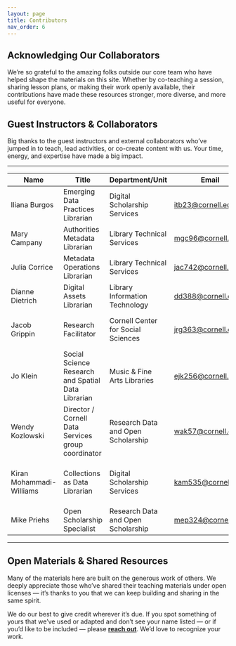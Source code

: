 ```yaml
---
layout: page
title: Contributors
nav_order: 6
---
```


## Acknowledging Our Collaborators

We’re so grateful to the amazing folks outside our core team who have helped shape the materials on this site. Whether by co-teaching a session, sharing lesson plans, or making their work openly available, their contributions have made these resources stronger, more diverse, and more useful for everyone.

## Guest Instructors & Collaborators <br>
Big thanks to the guest instructors and external collaborators who’ve jumped in to teach, lead activities, or co-create content with us. Your time, energy, and expertise have made a big impact.

---

| Name | Title | Department/Unit | Email | Workshop(s) |
|------|-------|-----------------|-------|-------------|
| Iliana Burgos | Emerging Data Practices Librarian | Digital Scholarship Services | itb23@cornell.edu | Introduction to Webscraping & APIs |
| Mary Campany | Authorities Metadata Librarian | Library Technical Services | mgc96@cornell.edu | Introduction to OpenRefine |
| Julia Corrice | Metadata Operations Librarian | Library Technical Services | jac742@cornell.edu | Introduction to OpenRefine |
| Dianne Dietrich | Digital Assets Librarian | Library Information Technology | dd388@cornell.edu | Introduction to GitHub 1 & 2 |
| Jacob Grippin | Research Facilitator | Cornell Center for Social Sciences | jrg363@cornell.edu | Introduction to Webscraping & APIs |
| Jo Klein | Social Science Research and Spatial Data Librarian | Music & Fine Arts Libraries | ejk256@cornell.edu | Introduction to Data Visualization with Datawrapper |
| Wendy Kozlowski | Director / Cornell Data Services group coordinator | Research Data and Open Scholarship | wak57@cornell.edu | Introduction to Excel |
| Kiran Mohammadi-Williams | Collections as Data Librarian | Digital Scholarship Services | kam535@cornell.edu | Introduction to Data Visualization with Datawrapper |
| Mike Priehs | Open Scholarship Specialist | Research Data and Open Scholarship | mep324@cornell.edu | Establishing a Researcher Profile |

---

## Open Materials & Shared Resources <br>
Many of the materials here are built on the generous work of others. We deeply appreciate those who’ve shared their teaching materials under open licenses — it’s thanks to you that we can keep building and sharing in the same spirit.


We do our best to give credit wherever it’s due. If you spot something of yours that we’ve used or adapted and don’t see your name listed — or if you’d like to be included — please **[reach out](open-scholarship@cornell.edu)**. We’d love to recognize your work.